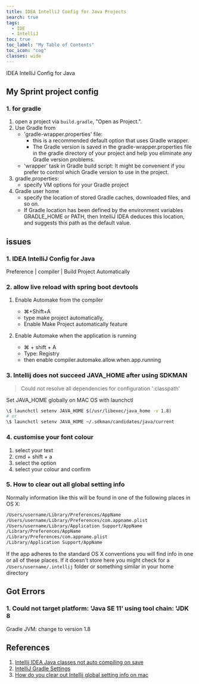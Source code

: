 ```yaml
---
title: IDEA IntelliJ Config for Java Projects
search: true
tags: 
  - IDE
  - IntelliJ
toc: true
toc_label: "My Table of Contents"
toc_icon: "cog"
classes: wide
---
```


IDEA IntelliJ Config for Java

## My Sprint project config

### 1. for gradle

1. open a project via `build.gradle`, "Open as Project.".
2. Use Gradle from
    - 'gradle-wrapper.properties' file:
        - this is a recommended default option that uses Gradle wrapper.
        - The Gradle version is saved in the gradle-wrapper.properties file in the gradle directory of your project and help you eliminate any Gradle version problems.
    - 'wrapper' task in Gradle build script: It might be convenient if you prefer to control which Gradle version to use in the project.
3. gradle.properties:
    - specify VM options for your Gradle project
4. Gradle user home
    - specify the location of stored Gradle caches, downloaded files, and so on.
    - If Gradle location has been defined by the environment variables GRADLE_HOME or PATH, then IntelliJ IDEA deduces this location, and suggests this path as the default value.

## issues

### 1. IDEA IntelliJ Config for Java

Preference | compiler | Build Project Automatically

### 2.  allow live reload with spring boot devtools

1. Enable Automake from the compiler
    - ⌘+Shift+A
    - type make project automatically,
    - Enable Make Project automatically feature

2. Enable Automake when the application is running
    - ⌘ + shift + A
    - Type: Registry
    - then enable compiler.automake.allow.when.app.running

### 3. Intellij does not succeed JAVA_HOME after using SDKMAN

> Could not resolve all dependencies for configuration ':classpath'

Set JAVA_HOME globally on MAC OS with launchctl

```bash
\$ launchctl setenv JAVA_HOME $(/usr/libexec/java_home -v 1.8)
# or
\$ launchctl setenv JAVA_HOME ~/.sdkman/candidates/java/current
```

### 4. customise your font colour

1. select your text
2. cmd + shift + a
3. select the option
4. select your colour and confirm

### 5. How to clear out all global setting info

Normally information like this will be found in one of the following places in OS X:

```bash
/Users/username/Library/Preferences/AppName
/Users/username/Library/Preferences/com.appname.plist
/Users/username/Library/Application Support/AppName
/Library/Preferences/AppName
/Library/Preferences/com.appname.plist
/Library/Application Support/AppName
```

If the app adheres to the standard OS X conventions you will find info in one or all of these places. If it doesn't store here you might check for a `/Users/username/.intellij` folder or something similar in your home directory

## Got Errors

### 1. Could not target platform: 'Java SE 11' using tool chain: 'JDK 8

Gradle JVM: change to version 1.8

## References

1. [Intellij IDEA Java classes not auto compiling on save](https://stackoverflow.com/questions/12744303/intellij-idea-java-classes-not-auto-compiling-on-save)
2. [IntelliJ Gradle Settings](https://www.jetbrains.com/help/idea/gradle-settings.html)
3. [How do you clear out Intellij global setting info on mac](https://stackoverflow.com/questions/2774315/in-intellij-on-os-x-how-do-you-clear-out-all-global-setting-info-licensing-etc)
